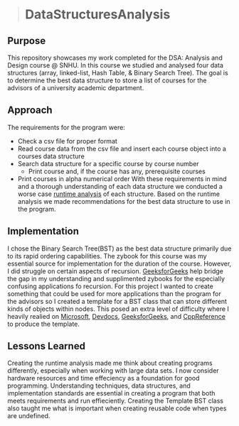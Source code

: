 > # DataStructuresAnalysis

## Purpose
This repository showcases my work completed for the DSA: Analysis and Design course @ SNHU. In this course we studied and analysed four data structures (array, linked-list, Hash Table, & Binary Search Tree). The goal is to determine the best data structure to store a list of courses for the advisors of a university academic department. 

## Approach
The requirements for the program were: 
- Check a csv file for proper format
- Read course data from the csv file and insert each course object into a courses data structure
- Search data structure for a specific course by course number
	- Print course and, if the course has any, prerequisite courses
- Print courses in alpha numerical order
With these requirements in mind and a thorough understanding of each data structure we conducted a worse case [runtime analysis](./RuntimeAnalysis) of each structure. Based on the runtime analysis we made recommendations for the best data structure to use in the program.

## Implementation
I chose the Binary Search Tree(BST) as the best data structure primarily due to its rapid ordering capabilities. The zybook for this course was my essential source for implementation for the duration of the course. However, I did struggle on certain aspects of recursion. [GeeksforGeeks](https://www.geeksforgeeks.org/binary-search-tree-data-structure/) help bridge the gap in my understanding and supplimented zybooks for the especially confusing applications fo recursion. For this project I wanted to create something that could be used for more applications than the program for the advisors so I created a template for a BST class that can store different kinds of objects within nodes. This posed an extra level of difficulty where I heavily realied on [Microsoft](https://learn.microsoft.com/en-us/cpp/cpp/templates-cpp?view=msvc-170), [Devdocs](https://devdocs.io/cpp/language/class_template), [GeeksforGeeks](https://www.geeksforgeeks.org/cpp/templates-cpp/), and [CppReference](https://en.cppreference.com/w/cpp/language/templates.html) to produce the template. 

## Lessons Learned
Creating the runtime analysis made me think about creating programs differently, especially when working with large data sets. I now consider hardware resources and time effeciency as a foundation for good programming. Understanding techniques, data structures, and implementation standards are essential in creating a program that both meets requirements and run effieciently. 
Creating the Template BST class also taught me what is important when creating reusable code when types are undefined. 
